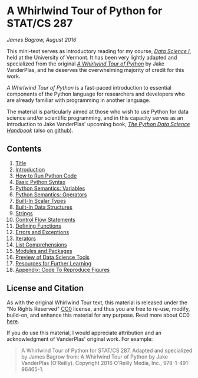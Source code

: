 # A Whirlwind Tour of Python for STAT/CS 287

*James Bagrow, August 2016*

This mini-text serves as introductory reading for my course, [*Data Science I*](http://bagrow.com/ds1/), held at the
University of Vermont. It has been very lightly adapted and specialized from the original
[*A Whirlwind Tour of Python*](http://www.oreilly.com/programming/free/a-whirlwind-tour-of-python.csp) by Jake VanderPlas, and he deserves the overwhelming majority of credit for this work.



*A Whirlwind Tour of Python* is a fast-paced introduction to essential
components of the Python language for researchers and developers who are
already familiar with programming in another language.

The material is particularly aimed at those who wish to use Python for data 
science and/or scientific programming, and in this capacity serves as an
introduction to Jake VanderPlas' upcoming book,
[*The Python Data Science Handbook*](http://shop.oreilly.com/product/0636920034919.do) 
(also [on github](https://github.com/jakevdp/PythonDataScienceHandbook)).


## Contents


1. [Title](00-Title.ipynb)
1. [Introduction](01-Introduction.ipynb)
1. [How to Run Python Code](02-How-to-Run-Python-Code.ipynb)
1. [Basic Python Syntax](03-Basic-Python-Syntax.ipynb)
1. [Python Semantics: Variables](04-Semantics-Variables.ipynb)
1. [Python Semantics: Operators](05-Semantics-Operators.ipynb)
1. [Built-In Scalar Types](06-Built-in-Scalar-Types.ipynb)
1. [Built-In Data Structures](07-Built-in-Data-Structures.ipynb)
1. [Strings](08-Strings.ipynb)
1. [Control Flow Statements](09-Control-Flow-Statements.ipynb)
1. [Defining Functions](10-Defining-Functions.ipynb)
1. [Errors and Exceptions](11-Errors-and-Exceptions.ipynb)
1. [Iterators](12-Iterators.ipynb)
1. [List Comprehensions](13-List-Comprehensions.ipynb)
1. [Modules and Packages](14-Modules-and-Packages.ipynb)
1. [Preview of Data Science Tools](15-Preview-of-Data-Science-Tools.ipynb)
1. [Resources for Further Learning](16-Further-Resources.ipynb)
1. [Appendix: Code To Reproduce Figures](17-Appendix-Figures.ipynb)



## License and Citation


As with the original Whirlwind Tour text, this material is released under the "No Rights Reserved" [CC0](LICENSE)
license, and thus you are free to re-use, modify, build-on, and enhance
this material for any purpose.
Read more about CC0 [here](https://creativecommons.org/share-your-work/public-domain/cc0/).

If you do use this material, I would appreciate attribution and an acknowledgment of VanderPlas' original work.
For example:

> A Whirlwind Tour of Python for STAT/CS 287. Adapted and specialized by James
> Bagrow from: A Whirlwind Tour of Python by Jake VanderPlas (O’Reilly).
> Copyright 2016 O’Reilly Media, Inc., 978-1-491-96465-1.
